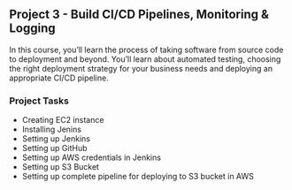 ## Project 3 - Build CI/CD Pipelines, Monitoring & Logging

In this course, you’ll learn the process of taking software from source code to deployment and beyond. You’ll learn about automated testing, choosing the right deployment strategy for your business needs and deploying an appropriate CI/CD pipeline. 

### Project Tasks

- Creating EC2 instance
- Installing Jenins
- Setting up Jenkins
- Setting up GitHub
- Setting up AWS credentials in Jenkins
- Setting up S3 Bucket
- Setting up complete pipeline for deploying to S3 bucket in AWS